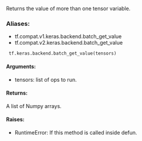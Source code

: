 Returns the value of more than one tensor variable.
### Aliases:
- tf.compat.v1.keras.backend.batch_get_value
- tf.compat.v2.keras.backend.batch_get_value

```
 tf.keras.backend.batch_get_value(tensors)
```
#### Arguments:
- tensors: list of ops to run.
#### Returns:
A list of Numpy arrays.
#### Raises:
- RuntimeError: If this method is called inside defun.
